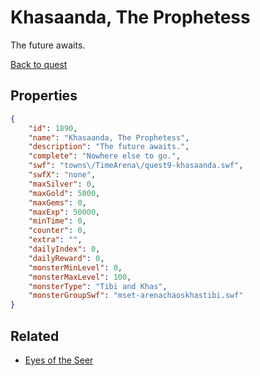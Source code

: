# Khasaanda, The Prophetess

The future awaits.

[Back to quest](../quests.md)

## Properties

```json
{
    "id": 1890,
    "name": "Khasaanda, The Prophetess",
    "description": "The future awaits.",
    "complete": "Nowhere else to go.",
    "swf": "towns\/TimeArena\/quest9-khasaanda.swf",
    "swfX": "none",
    "maxSilver": 0,
    "maxGold": 5000,
    "maxGems": 0,
    "maxExp": 50000,
    "minTime": 0,
    "counter": 0,
    "extra": "",
    "dailyIndex": 0,
    "dailyReward": 0,
    "monsterMinLevel": 0,
    "monsterMaxLevel": 100,
    "monsterType": "Tibi and Khas",
    "monsterGroupSwf": "mset-arenachaoskhastibi.swf"
}
```

## Related

- [Eyes of the Seer](../items/20678-eyes-of-the-seer.md)

